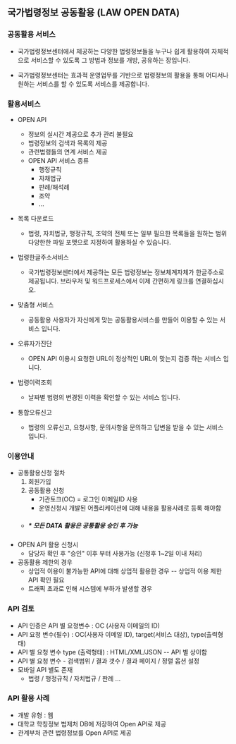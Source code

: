 ## 국가법령정보 공동활용 (LAW OPEN DATA)

### 공동활용 서비스
- 국가법령정보센터에서 제공하는 다양한 법령정보들을 누구나 쉽게 활용하여 자체적으로 서비스할 수 있도록 그 방법과 정보를 개방, 공유하는 장입니다.

- 국가법령정보센터는 효과적 운영업무를 기반으로 법령정보의 활용을 통해 어디서나 원하는 서비스를 할 수 있도록 서비스를 제공합니다.

### 활용서비스 

- OPEN API
    - 정보의 실시간 제공으로 추가 관리 불필요
    - 법령정보의 검색과 목록의 제공
    - 관련법령들의 연계 서비스 제공
    - OPEN API 서비스 종류
      - 행정규칙
      - 자채법규
      - 판례/해석례
      - 조약
      - ...
- 목록 다운로드
    - 법령, 자치법규, 행정규칙, 조약의 전체 또는 일부 필요한 목록들을 원하는 범위 다양한한 파일 포맷으로 지정하여 활용하실 수 있습니다.

- 법령한글주소서비스
    - 국가법령정보센터에서 제공하는 모든 법령정보는 정보체계자체가 한글주소로 제공됩니다. 브라우저 및 워드프로세스에서 이제 간편하게 링크를 연결하십시오.

- 맞춤형 서비스
    - 공동활용 사용자가 자신에게 맞는 공동활용서비스를 만들어 이용할 수 있는 서비스 입니다.

- 오류자가진단
    - OPEN API 이용시 요청한 URL이 정상적인 URL이 맞는지 검증 하는 서비스 입니다.

- 법령이력조회
    - 날짜별 법령의 변경된 이력을 확인할 수 있는 서비스 입니다.

- 통합오류신고
    - 법령의 오류신고, 요청사항, 문의사항을 문의하고 답변을 받을 수 있는 서비스 입니다.


### 이용안내

- 공통활용신청 절차
    1. 회원가입
    2. 공동활용 신청
       - 기관토크(OC) = 로그인 이메일ID 사용
       - 운영신청시 개발된 어플리케이션에 대해 내용을 활용사례로 등록 해야함
    - ##### * 모든 DATA 활용은 공통활용 승인 후 가능
- OPEN API 활용 신청시
    - 담당자 확인 후 "승인" 이후 부터 사용가능 (신청후 1~2일 이내 처리)
- 공동활용 제한의 경우
  - 상업적 이용이 불가능한 API에 대해 상업적 활용한 경우 -- 상업적 이용 제한 API 확인 필요
  - 트래픽 초과로 인해 시스템에 부하가 발생할 경우

### API 검토

- API 인증은 API 별 요청변수 : OC (사용자 이메일의 ID)
- API 요청 변수(필수) : OC(사용자 이메일 ID), target(서비스 대상), type(출력형태)
- API 별 요청 변수 type (출력형태) : HTML/XML/JSON -- API 별 상이함
- API 별 요청 변수 - 검색범위 / 결과 갯수 / 결과 페이지 / 정렬 옵션 설정 
- 모바일 API 별도 존재
  - 법령 / 행정규칙 / 자치법규 / 판례 ... 


### API 활용 사례

- 개발 유형 : 웹 
- 대학교 학칭정보 법제처 DB에 저장하여 Open API로 제공
- 관계부처 관련 법령정보를 Open API로 제공